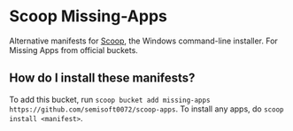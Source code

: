# Scoop Missing-Apps

Alternative manifests for [Scoop](https://scoop.sh/), the Windows command-line installer. For Missing Apps from official buckets.

## How do I install these manifests?

To add this bucket, run `scoop bucket add missing-apps https://github.com/semisoft0072/scoop-apps`.
To install any apps, do `scoop install <manifest>`.
